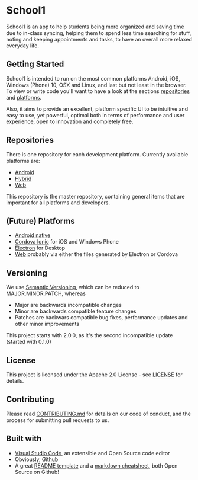 # School1

School1 is an app to help students being more organized and saving time due to in-class syncing, helping them to spend less time searching for stuff, noting and keeping appointments and tasks, to have an overall more relaxed everyday life.

## Getting Started

School1 is intended to run on the most common platforms Android, iOS, Windows (Phone) 10, OSX and Linux, and last but not least in the browser. To view or write code you'll want to have a look at the sections [repositories](#repositories) and [platforms](#platforms).

Also, it aims to provide an excellent, platform specific UI to be intuitive and easy to use, yet powerful, optimal both in terms of performance and user experience, open to innovation and completely free.

## <a name="repositories"></a>Repositories

There is one repository for each development platform. Currently available platforms are:

- [Android](https://github.com/whirlwind-studios/School1-Android)
- [Hybrid](https://github.com/whirlwind-studios/School1-Hybrid)
- [Web](https://github.com/whirlwind-studios/School1-Web)

This repository is the master repository, containing general items that are important for all platforms and developers.

## <a name="platforms"></a>(Future) Platforms

- [Android native](#android)
- [Cordova Ionic](#ionic) for iOS and Windows Phone
- [Electron](#electron) for Desktop
- [Web](#web) probably via either the files generated by Electron or Cordova

## Versioning

We use [Semantic Versioning](http://semver.org/), which can be reduced to MAJOR.MINOR.PATCH, whereas

- Major are backwards incompatible changes
- Minor are backwards compatible feature changes
- Patches are backwars compatible bug fixes, performance updates and other minor improvements

This project starts with 2.0.0, as it's the second incompatible update (started with 0.1.0)

## License

This project is licensed under the Apache 2.0 License - see [LICENSE](../master/LICENSE) for details.

## Contributing

Please read [CONTRIBUTING.md](../master/CONTRIBUTING.md) for details on our code of conduct, and the process for submitting pull requests to us.

## Built with

- [Visual Studio Code](https://code.visualstudio.com/), an extensible and Open Source code editor
- Obviously, [Github](https://github.com/)
- A great [README template](https://gist.github.com/PurpleBooth/109311bb0361f32d87a2) and a [markdown cheatsheet](https://github.com/adam-p/markdown-here/wiki/Markdown-Cheatsheet), both Open Source on Github!
